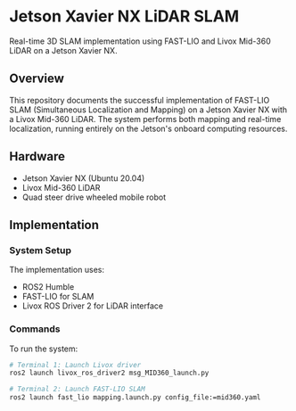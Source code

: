 # Jetson Xavier NX LiDAR SLAM

Real-time 3D SLAM implementation using FAST-LIO and Livox Mid-360 LiDAR on a Jetson Xavier NX.

## Overview

This repository documents the successful implementation of FAST-LIO SLAM (Simultaneous Localization and Mapping) on a Jetson Xavier NX with a Livox Mid-360 LiDAR. The system performs both mapping and real-time localization, running entirely on the Jetson's onboard computing resources.

## Hardware
- Jetson Xavier NX (Ubuntu 20.04)
- Livox Mid-360 LiDAR
- Quad steer drive wheeled mobile robot 

## Implementation

### System Setup
The implementation uses:
- ROS2 Humble
- FAST-LIO for SLAM
- Livox ROS Driver 2 for LiDAR interface

### Commands
To run the system:
```bash
# Terminal 1: Launch Livox driver
ros2 launch livox_ros_driver2 msg_MID360_launch.py

# Terminal 2: Launch FAST-LIO SLAM
ros2 launch fast_lio mapping.launch.py config_file:=mid360.yaml
